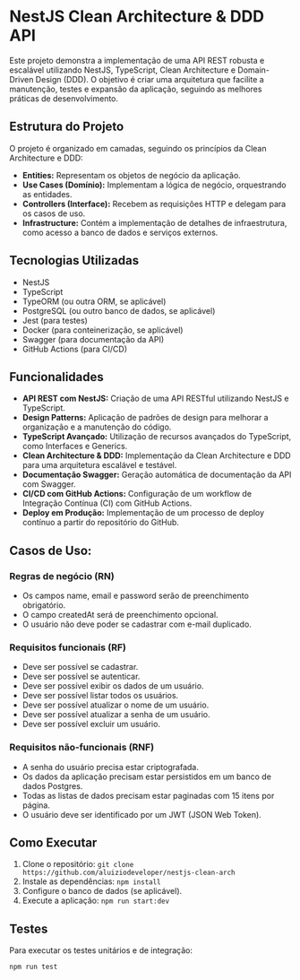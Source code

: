 # NestJS Clean Architecture & DDD API

Este projeto demonstra a implementação de uma API REST robusta e escalável utilizando NestJS, TypeScript, Clean Architecture e Domain-Driven Design (DDD). O objetivo é criar uma arquitetura que facilite a manutenção, testes e expansão da aplicação, seguindo as melhores práticas de desenvolvimento.

## Estrutura do Projeto

O projeto é organizado em camadas, seguindo os princípios da Clean Architecture e DDD:

- **Entities:** Representam os objetos de negócio da aplicação.
- **Use Cases (Domínio):** Implementam a lógica de negócio, orquestrando as entidades.
- **Controllers (Interface):** Recebem as requisições HTTP e delegam para os casos de uso.
- **Infrastructure:** Contém a implementação de detalhes de infraestrutura, como acesso a banco de dados e serviços externos.

## Tecnologias Utilizadas

- NestJS
- TypeScript
- TypeORM (ou outra ORM, se aplicável)
- PostgreSQL (ou outro banco de dados, se aplicável)
- Jest (para testes)
- Docker (para conteinerização, se aplicável)
- Swagger (para documentação da API)
- GitHub Actions (para CI/CD)

## Funcionalidades

- **API REST com NestJS:** Criação de uma API RESTful utilizando NestJS e TypeScript.
- **Design Patterns:** Aplicação de padrões de design para melhorar a organização e a manutenção do código.
- **TypeScript Avançado:** Utilização de recursos avançados do TypeScript, como Interfaces e Generics.
- **Clean Architecture & DDD:** Implementação da Clean Architecture e DDD para uma arquitetura escalável e testável.
- **Documentação Swagger:** Geração automática de documentação da API com Swagger.
- **CI/CD com GitHub Actions:** Configuração de um workflow de Integração Contínua (CI) com GitHub Actions.
- **Deploy em Produção:** Implementação de um processo de deploy contínuo a partir do repositório do GitHub.

## Casos de Uso:

### Regras de negócio (RN)

- Os campos name, email e password serão de preenchimento obrigatório.
- O campo createdAt será de preenchimento opcional.
- O usuário não deve poder se cadastrar com e-mail duplicado.

### Requisitos funcionais (RF)

- Deve ser possível se cadastrar.
- Deve ser possível se autenticar.
- Deve ser possível exibir os dados de um usuário.
- Deve ser possível listar todos os usuários.
- Deve ser possível atualizar o nome de um usuário.
- Deve ser possível atualizar a senha de um usuário.
- Deve ser possível excluir um usuário.

### Requisitos não-funcionais (RNF)

- A senha do usuário precisa estar criptografada.
- Os dados da aplicação precisam estar persistidos em um banco de dados Postgres.
- Todas as listas de dados precisam estar paginadas com 15 itens por página.
- O usuário deve ser identificado por um JWT (JSON Web Token).

## Como Executar

1.  Clone o repositório: `git clone https://github.com/aluiziodeveloper/nestjs-clean-arch`
2.  Instale as dependências: `npm install`
3.  Configure o banco de dados (se aplicável).
4.  Execute a aplicação: `npm run start:dev`

## Testes

Para executar os testes unitários e de integração:

```bash
npm run test
```
